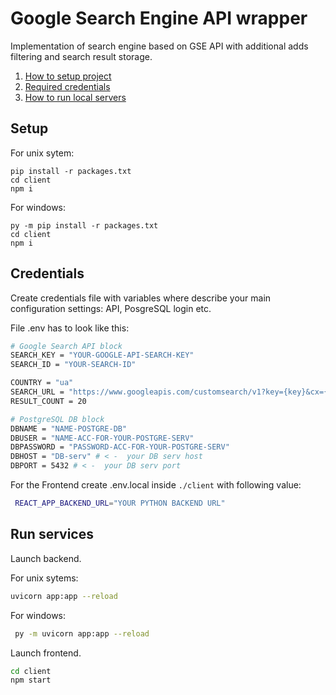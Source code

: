 # Google Search Engine API wrapper
Implementation of search engine based on GSE API with additional adds filtering and search result storage.
1. [How to setup project](#setup)
2. [Required credentials](#credentials)
3. [How to run local servers](#run-services)
## Setup
For unix sytem:
```
pip install -r packages.txt
cd client 
npm i
```
For windows:
```
py -m pip install -r packages.txt
cd client 
npm i
```
## Credentials
Create credentials file with variables where describe your main configuration settings: API, PosgreSQL login etc.

File .env has to look like this:
```bash
# Google Search API block
SEARCH_KEY = "YOUR-GOOGLE-API-SEARCH-KEY"
SEARCH_ID = "YOUR-SEARCH-ID"

COUNTRY = "ua"
SEARCH_URL = "https://www.googleapis.com/customsearch/v1?key={key}&cx={cx}&q={query}&start={start}&num=10&gl=" + COUNTRY
RESULT_COUNT = 20

# PostgreSQL DB block
DBNAME = "NAME-POSTGRE-DB"
DBUSER = "NAME-ACC-FOR-YOUR-POSTGRE-SERV"
DBPASSWORD = "PASSWORD-ACC-FOR-YOUR-POSTGRE-SERV"
DBHOST = "DB-serv" # < -  your DB serv host 
DBPORT = 5432 # < -  your DB serv port 

```
For the Frontend create .env.local inside `./client` with following value:
```bash
 REACT_APP_BACKEND_URL="YOUR PYTHON BACKEND URL"
```

## Run services
Launch backend.

For unix sytems:
```bash
uvicorn app:app --reload
```
For windows:
```bash
 py -m uvicorn app:app --reload  
```
Launch frontend.

```bash
cd client
npm start
```
